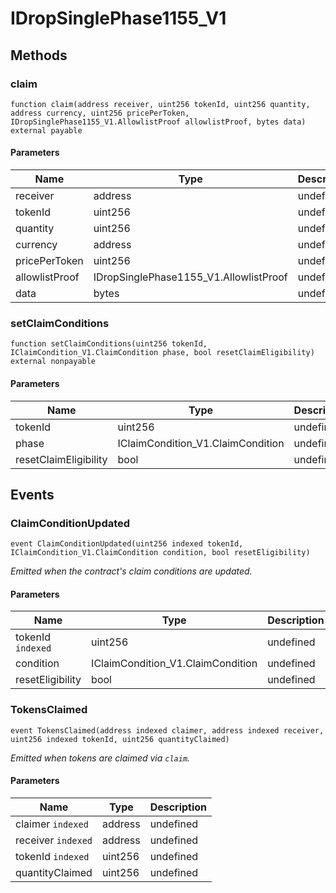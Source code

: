 # IDropSinglePhase1155_V1









## Methods

### claim

```solidity
function claim(address receiver, uint256 tokenId, uint256 quantity, address currency, uint256 pricePerToken, IDropSinglePhase1155_V1.AllowlistProof allowlistProof, bytes data) external payable
```





#### Parameters

| Name | Type | Description |
|---|---|---|
| receiver | address | undefined |
| tokenId | uint256 | undefined |
| quantity | uint256 | undefined |
| currency | address | undefined |
| pricePerToken | uint256 | undefined |
| allowlistProof | IDropSinglePhase1155_V1.AllowlistProof | undefined |
| data | bytes | undefined |

### setClaimConditions

```solidity
function setClaimConditions(uint256 tokenId, IClaimCondition_V1.ClaimCondition phase, bool resetClaimEligibility) external nonpayable
```





#### Parameters

| Name | Type | Description |
|---|---|---|
| tokenId | uint256 | undefined |
| phase | IClaimCondition_V1.ClaimCondition | undefined |
| resetClaimEligibility | bool | undefined |



## Events

### ClaimConditionUpdated

```solidity
event ClaimConditionUpdated(uint256 indexed tokenId, IClaimCondition_V1.ClaimCondition condition, bool resetEligibility)
```



*Emitted when the contract&#39;s claim conditions are updated.*

#### Parameters

| Name | Type | Description |
|---|---|---|
| tokenId `indexed` | uint256 | undefined |
| condition  | IClaimCondition_V1.ClaimCondition | undefined |
| resetEligibility  | bool | undefined |

### TokensClaimed

```solidity
event TokensClaimed(address indexed claimer, address indexed receiver, uint256 indexed tokenId, uint256 quantityClaimed)
```



*Emitted when tokens are claimed via `claim`.*

#### Parameters

| Name | Type | Description |
|---|---|---|
| claimer `indexed` | address | undefined |
| receiver `indexed` | address | undefined |
| tokenId `indexed` | uint256 | undefined |
| quantityClaimed  | uint256 | undefined |



